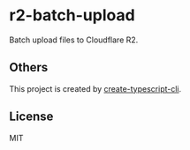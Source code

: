 # r2-batch-upload

Batch upload files to Cloudflare R2.

## Others

This project is created by [create-typescript-cli](https://github.com/backrunner/create-typescript-cli).

## License

MIT
